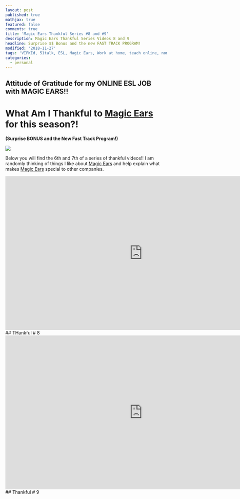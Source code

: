 ```yaml
---
layout: post
published: true
mathjax: true
featured: false
comments: true
title: 'Magic Ears Thankful Series #8 and #9'
description: Magic Ears Thankful Series Videos 8 and 9
headline: Surprise $$ Bonus and the new FAST TRACK PROGRAM!
modified: '2018-11-27'
tags: 'VIPKId, 51talk, ESL, Magic Ears, Work at home, teach online, nomad, posh mom'
categories:
  - personal
---
```

## Attitude of Gratitude for my ONLINE ESL JOB with MAGIC EARS!!

# What Am I Thankful to [Magic Ears](https://t.mmears.com/?referralCode=T128464) for this season?!

**(Surprise BONUS and the New Fast Track Program!)**


![]({{site.baseurl}}/images/magicears.jpg)


Below you will find the 6th and 7th of a series of thankful videos!!  I am randomly thinking of things I like about [Magic Ears](https://t.mmears.com/?referralCode=T128464) and help explain what makes [Magic Ears](https://t.mmears.com/?referralCode=T128464) special to other companies.  


<div align="center">
  <iframe width="854" height="480" src="https://www.youtube.com/embed/CqjjxzPEGG0" frameborder="0" allow="autoplay; encrypted-media" allowfullscreen></iframe>
</div>## THankful # 8


<div align="center">
  <iframe width="854" height="480" src="https://youtube.com/embed/5ZQmwxuulo0" frameborder="0" allow="autoplay; encrypted-media" allowfullscreen></iframe>
</div>## Thankful # 9
